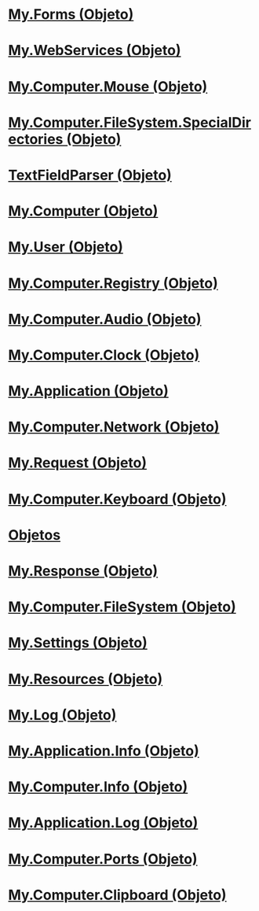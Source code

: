 # [My.Forms (Objeto)](my-forms-object.md)
# [My.WebServices (Objeto)](my-webservices-object.md)
# [My.Computer.Mouse (Objeto)](my-computer-mouse-object.md)
# [My.Computer.FileSystem.SpecialDirectories (Objeto)](my-computer-filesystem-specialdirectories-object.md)
# [TextFieldParser (Objeto)](textfieldparser-object.md)
# [My.Computer (Objeto)](my-computer-object.md)
# [My.User (Objeto)](my-user-object.md)
# [My.Computer.Registry (Objeto)](my-computer-registry-object.md)
# [My.Computer.Audio (Objeto)](my-computer-audio-object.md)
# [My.Computer.Clock (Objeto)](my-computer-clock-object.md)
# [My.Application (Objeto)](my-application-object.md)
# [My.Computer.Network (Objeto)](my-computer-network-object.md)
# [My.Request (Objeto)](my-request-object.md)
# [My.Computer.Keyboard (Objeto)](my-computer-keyboard-object.md)
# [Objetos](index.md)
# [My.Response (Objeto)](my-response-object.md)
# [My.Computer.FileSystem (Objeto)](my-computer-filesystem-object.md)
# [My.Settings (Objeto)](my-settings-object.md)
# [My.Resources (Objeto)](my-resources-object.md)
# [My.Log (Objeto)](my-log-object.md)
# [My.Application.Info (Objeto)](my-application-info-object.md)
# [My.Computer.Info (Objeto)](my-computer-info-object.md)
# [My.Application.Log (Objeto)](my-application-log-object.md)
# [My.Computer.Ports (Objeto)](my-computer-ports-object.md)
# [My.Computer.Clipboard (Objeto)](my-computer-clipboard-object.md)
